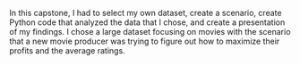 In this capstone, I had to select my own dataset, create a scenario, create Python code that analyzed the data that I chose, and create a presentation of my findings.
I chose a large dataset focusing on movies with the scenario that a new movie producer was trying to figure out how to maximize their profits and the average ratings.
